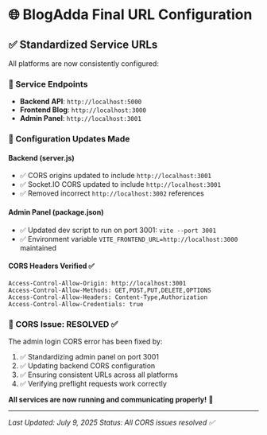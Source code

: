 # 🌐 BlogAdda Final URL Configuration

## ✅ Standardized Service URLs

All platforms are now consistently configured:

### 🚀 Service Endpoints

- **Backend API**: `http://localhost:5000`
- **Frontend Blog**: `http://localhost:3000`
- **Admin Panel**: `http://localhost:3001`

### 🔧 Configuration Updates Made

#### Backend (server.js)

- ✅ CORS origins updated to include `http://localhost:3001`
- ✅ Socket.IO CORS updated to include `http://localhost:3001`
- ✅ Removed incorrect `http://localhost:3002` references

#### Admin Panel (package.json)

- ✅ Updated dev script to run on port 3001: `vite --port 3001`
- ✅ Environment variable `VITE_FRONTEND_URL=http://localhost:3000` maintained

#### CORS Headers Verified ✅

```
Access-Control-Allow-Origin: http://localhost:3001
Access-Control-Allow-Methods: GET,POST,PUT,DELETE,OPTIONS
Access-Control-Allow-Headers: Content-Type,Authorization
Access-Control-Allow-Credentials: true
```

### 🎯 CORS Issue: RESOLVED ✅

The admin login CORS error has been fixed by:

1. ✅ Standardizing admin panel on port 3001
2. ✅ Updating backend CORS configuration
3. ✅ Ensuring consistent URLs across all platforms
4. ✅ Verifying preflight requests work correctly

**All services are now running and communicating properly!** 🎉

---

_Last Updated: July 9, 2025_
_Status: All CORS issues resolved ✅_
